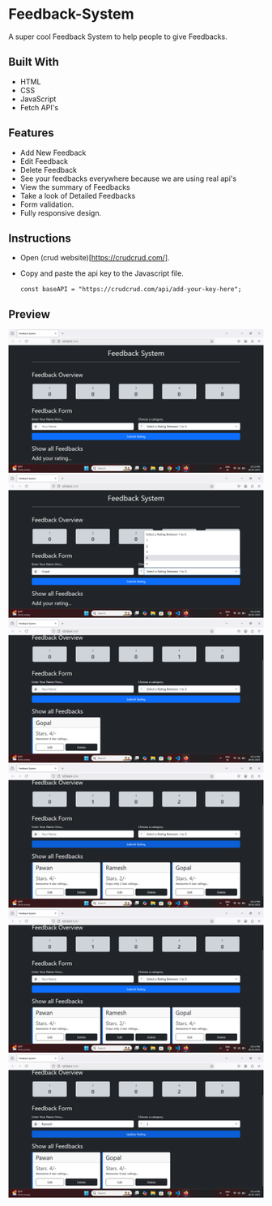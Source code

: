 # Feedback-System
A super cool Feedback System to help people to give Feedbacks.

## Built With
* HTML
* CSS
* JavaScript
* Fetch API's

## Features 
* Add New Feedback
* Edit Feedback
* Delete Feedback
* See your feedbacks everywhere because we are using real api's
* View the summary of Feedbacks
* Take a look of Detailed Feedbacks
* Form validation.
* Fully responsive design.

## Instructions
* Open (crud website)[https://crudcrud.com/].
* Copy and paste the api key to the Javascript file.
  
  ```
  const baseAPI = "https://crudcrud.com/api/add-your-key-here";
  ```

## Preview
<img src="./images/Screenshot (101).png">
<img src="./images/Screenshot (102).png">
<img src="./images/Screenshot (103).png">
<img src="./images/Screenshot (104).png">
<img src="./images/Screenshot (105).png">
<img src="./images/Screenshot (106).png">
